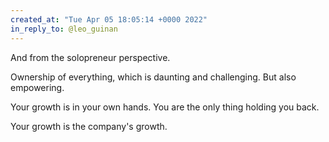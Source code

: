 ```yaml
---
created_at: "Tue Apr 05 18:05:14 +0000 2022"
in_reply_to: @leo_guinan
---
```


And from the solopreneur perspective.

Ownership of everything, which is daunting and challenging. But also empowering.

Your growth is in your own hands. You are the only thing holding you back.

Your growth is the company's growth.